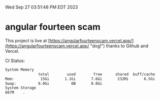 Wed Sep 27 03:51:48 PM EDT 2023

# angular fourteen scam


This project is live at [https://angularfourteenscam.vercel.app/](https://angularfourteenscam.vercel.app/ "dog!") thanks to Github and Vercel.

CI Status: 

```bash
System Memory
               total        used        free      shared  buff/cache   available
Mem:            15Gi       1.1Gi       7.6Gi       232Mi       6.5Gi        13Gi
Swap:          8.0Gi          0B       8.0Gi
System Storage
667M	.
